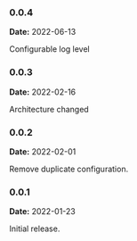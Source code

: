 ### 0.0.4

**Date:** 2022-06-13

Configurable log level

### 0.0.3

**Date:** 2022-02-16  

Architecture changed

### 0.0.2

**Date:** 2022-02-01

Remove duplicate configuration.

### 0.0.1

**Date:** 2022-01-23

Initial release.